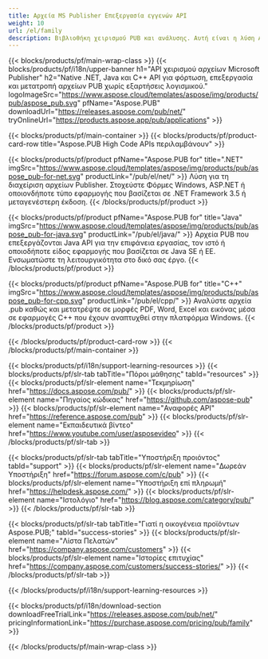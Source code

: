 ```yaml
---
title: Αρχεία MS Publisher Επεξεργασία εγγενών API
weight: 10
url: /el/family
description: Βιβλιοθήκη χειρισμού PUB και ανάλυσης. Αυτή είναι η λύση API για φόρτωση, επεξεργασία, απόδοση και μετατροπή αρχείων εκδότη MS σε αρχεία PDF σε οποιαδήποτε πλατφόρμα.
---
```


{{< blocks/products/pf/main-wrap-class >}}
{{< blocks/products/pf/i18n/upper-banner h1="API χειρισμού αρχείων Microsoft Publisher" h2="Native .NET, Java και C++ API για φόρτωση, επεξεργασία και μετατροπή αρχείων PUB χωρίς εξαρτήσεις λογισμικού." logoImageSrc="https://www.aspose.cloud/templates/aspose/img/products/pub/aspose_pub.svg" pfName="Aspose.PUB" downloadUrl="https://releases.aspose.com/pub/net/" tryOnlineUrl="https://products.aspose.app/pub/applications" >}}

{{< blocks/products/pf/main-container >}}
{{< blocks/products/pf/product-card-row title="Aspose.PUB High Code APIs περιλαμβάνουν" >}}

{{< blocks/products/pf/product pfName="Aspose.PUB for" title=".NET" imgSrc="https://www.aspose.cloud/templates/aspose/img/products/pub/aspose_pub-for-net.svg" productLink="/pub/el/net/" >}}
Λύση για τη διαχείριση αρχείων Publisher. Στοχεύστε Φόρμες Windows, ASP.NET ή οποιονδήποτε τύπο εφαρμογής που βασίζεται σε .NET Framework 3.5 ή μεταγενέστερη έκδοση.
{{< /blocks/products/pf/product >}}

{{< blocks/products/pf/product pfName="Aspose.PUB for" title="Java" imgSrc="https://www.aspose.cloud/templates/aspose/img/products/pub/aspose_pub-for-java.svg" productLink="/pub/el/java/" >}}
Αρχεία PUB που επεξεργάζονται Java API για την επιφάνεια εργασίας, τον ιστό ή οποιοδήποτε είδος εφαρμογής που βασίζεται σε Java SE ή EE. Ενσωματώστε τη λειτουργικότητα στο δικό σας έργο.
{{< /blocks/products/pf/product >}}

{{< blocks/products/pf/product pfName="Aspose.PUB for" title="C++" imgSrc="https://www.aspose.cloud/templates/aspose/img/products/pub/aspose_pub-for-cpp.svg" productLink="/pub/el/cpp/" >}}
Αναλύστε αρχεία .pub καθώς και μετατρέψτε σε μορφές PDF, Word, Excel και εικόνας μέσα σε εφαρμογές C++ που έχουν αναπτυχθεί στην πλατφόρμα Windows.
{{< /blocks/products/pf/product >}}

{{< /blocks/products/pf/product-card-row >}}
{{< /blocks/products/pf/main-container >}}

{{< blocks/products/pf/i18n/support-learning-resources >}}
{{< blocks/products/pf/slr-tab tabTitle="Πόροι μάθησης" tabId="resources" >}}
{{< blocks/products/pf/slr-element name="Τεκμηρίωση" href="https://docs.aspose.com/pub/" >}}
{{< blocks/products/pf/slr-element name="Πηγαίος κώδικας" href="https://github.com/aspose-pub" >}}
{{< blocks/products/pf/slr-element name="Αναφορές API" href="https://reference.aspose.com/pub" >}}
{{< blocks/products/pf/slr-element name="Εκπαιδευτικά βίντεο" href="https://www.youtube.com/user/asposevideo" >}}
{{< /blocks/products/pf/slr-tab >}}

{{< blocks/products/pf/slr-tab tabTitle="Υποστήριξη προιόντος" tabId="support" >}}
{{< blocks/products/pf/slr-element name="Δωρεάν Υποστήριξη" href="https://forum.aspose.com/c/pub" >}}
{{< blocks/products/pf/slr-element name="Υποστήριξη επί πληρωμή" href="https://helpdesk.aspose.com/" >}}
{{< blocks/products/pf/slr-element name="Ιστολόγιο" href="https://blog.aspose.com/category/pub/" >}}
{{< /blocks/products/pf/slr-tab >}}

{{< blocks/products/pf/slr-tab tabTitle="Γιατί η οικογένεια προϊόντων Aspose.PUB;" tabId="success-stories" >}}
{{< blocks/products/pf/slr-element name="Λίστα Πελατών" href="https://company.aspose.com/customers" >}}
{{< blocks/products/pf/slr-element name="Ιστορίες επιτυχίας" href="https://company.aspose.com/customers/success-stories/" >}}
{{< /blocks/products/pf/slr-tab >}}

{{< /blocks/products/pf/i18n/support-learning-resources >}}

{{< blocks/products/pf/i18n/download-section downloadFreeTrialLink="https://releases.aspose.com/pub/net/" pricingInformationLink="https://purchase.aspose.com/pricing/pub/family" >}}

{{< /blocks/products/pf/main-wrap-class >}}